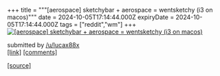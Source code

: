 +++
title = """[aerospace] sketchybar + aerospace = wentsketchy (i3 on macos)"""
date = 2024-10-05T17:14:44.000Z
expiryDate = 2024-10-05T17:14:44.000Z
tags = ["reddit","wm"]
+++
[![[aerospace] sketchybar + aerospace = wentsketchy (i3 on macos)](https://external-preview.redd.it/MXNwNDdlM2owenNkMTI_MnFSw5-OCdL3sWrfDTUeZhZR9FRlZG56fl_-MYnJ.png?width=640&crop=smart&auto=webp&s=1df0ecc43bcd77cebb6e7b816f7e096205a3f150 "[aerospace] sketchybar + aerospace = wentsketchy (i3 on macos)")](https://www.reddit.com/r/unixporn/comments/1fwvbep/aerospace_sketchybar_aerospace_wentsketchy_i3_on/)

submitted by [/u/lucax88x](https://www.reddit.com/user/lucax88x)  
[\[link\]](https://v.redd.it/aykgsg3j0zsd1) [\[comments\]](https://www.reddit.com/r/unixporn/comments/1fwvbep/aerospace_sketchybar_aerospace_wentsketchy_i3_on/)

[[source]](https://www.reddit.com/r/unixporn/comments/1fwvbep/aerospace_sketchybar_aerospace_wentsketchy_i3_on/)
